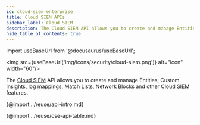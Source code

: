 ```yaml
---
id: cloud-siem-enterprise
title: Cloud SIEM APIs
sidebar_label: Cloud SIEM
description: The Cloud SIEM API allows you to create and manage Entities, Custom Insights, log mappings, Match Lists, Network Blocks, and other Cloud SIEM features.
hide_table_of_contents: true
---
```


import useBaseUrl from '@docusaurus/useBaseUrl';

<img src={useBaseUrl('img/icons/security/cloud-siem.png')} alt="icon" width="60"/>

The [Cloud SIEM](/docs/cse) API allows you to create and manage Entities, Custom Insights, log mappings, Match Lists, Network Blocks and other Cloud SIEM features.

{@import ../reuse/api-intro.md}

{@import ../reuse/cse-api-table.md}
